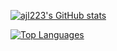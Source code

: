 [![ajl223's GitHub stats](https://github-readme-stats.vercel.app/api?username=ajl223&theme=radical&show-icons=true)](https://github.com/ajl223/github-readme-stats)

[![Top Languages](https://github-readme-stats.vercel.app/api/top-langs/?username=ajl223&layout=compact)](https://github.com/ajl223/github-readme-stats)
